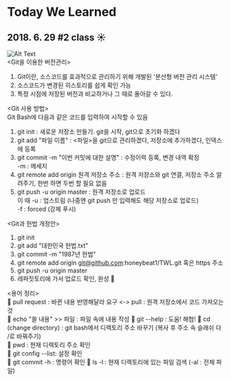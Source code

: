 # Today We Learned
## 2018. 6. 29 #2 class :sunny:
![Alt Text](https://pm1.narvii.com/6707/f69dbff842f0b1135747c0805fee961bdd20c37f_128.jpg)  
<Git을 이용한 버전관리>  
1. Git이란, 소스코드를 효과적으로 관리하기 위해 개발된 '분산형 버전 관리 시스템'
2. 소스코드가 변경된 히스토리를 쉽게 확인 가능
3. 특정 시점에 저장된 버전과 비교하거나 그 때로 돌아갈 수 있다. 

<Git 사용 방법>  
Git Bash에 다음과 같은 코드를 입력하여 시작할 수 있음
1. git init : 새로운 저장소 만들기. git을 시작, git으로 초기화 하겠다
2. git add "파일 이름" : <파일>을 git으로 관리하겠다, 저장소에 추가하겠다, 인덱스에 등록 
3. git commit -m "이번 커밋에 대한 설명" : 수정이력 등록, 변경 내역 확정  
              -m : 메세지 
4. git remote add origin 원격 저장소 주소 : 원격 저장소와 git 연결, 저장소 주소 알려주기, 한번 하면 두번 할 필요 없음
5. git push -u origin master : 원격 저장소로 업로드  
  이 때 -u : 업스트림 (나중엔 git push 만 입력해도 해당 저장소로 업로드)  
        -f : forced (강제 푸시)

<Git과 헌법 개정안>
1. git init
2. git add "대한민국 헌법.txt"
3. git commit -m "1987년 헌법"
4. git remote add origin git@github.com:honeybeat1/TWL.git 혹은 https 주소
5. git push -u origin master
6. 레파짓토리에 가서 업로드 확인, 완성 :clap:


<용어 정리>       
:tiger: pull request : 바뀐 내용 반영해달라 요구 <-> pull : 원격 저장소에서 코드 가져오는 것  
:tiger: echo "쓸 내용" >> 파일 : 파일 속에 내용 작성 
:tiger: git --help : 도움! 해협!
:tiger: cd (change directory) : git bash에서 디렉토리 주소 바꾸기 (복사 후 주소 속 슬래쉬 다 /로 바꿔주기)  
:tiger: pwd : 현재 디렉토리 주소 확인  
:tiger: git config --list: 설정 확인  
:tiger: git commit -h : 명령어 확인
:tiger: ls -l : 현재 디렉토리에 있는 파일 검색 (-al : 전체 파일)  

